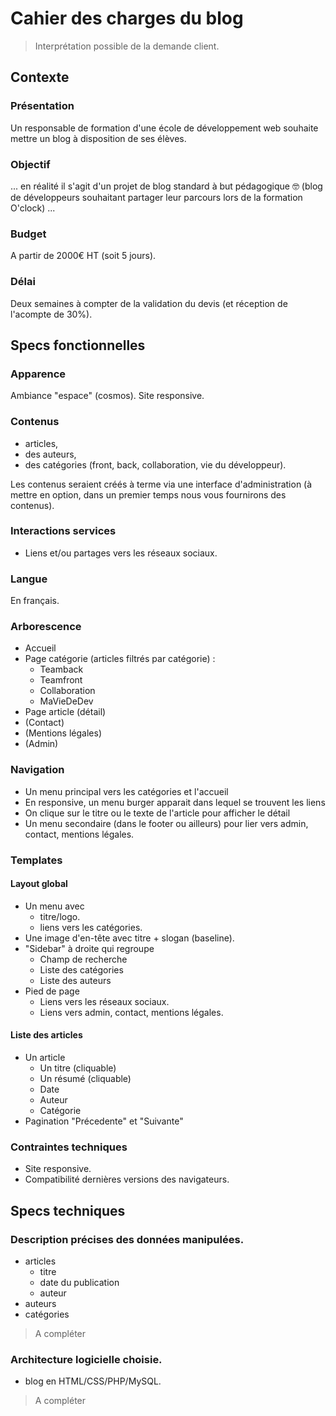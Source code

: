 # Cahier des charges du blog

> Interprétation possible de la demande client.

## Contexte

### Présentation
Un responsable de formation d'une école de développement web souhaite mettre un blog à disposition de ses élèves.


### Objectif
... en réalité il s'agit d'un projet de blog standard à but pédagogique :nerd_face: (blog de développeurs souhaitant partager leur parcours lors de la formation O'clock) ...

### Budget
A partir de 2000€ HT (soit 5 jours).

### Délai
Deux semaines à compter de la validation du devis (et réception de l'acompte de 30%).

## Specs fonctionnelles

### Apparence
Ambiance "espace" (cosmos). Site responsive.
### Contenus
- articles,
- des auteurs,
- des catégories (front, back, collaboration, vie du développeur).

Les contenus seraient créés à terme via une interface d'administration (à mettre en option, dans un premier temps nous vous fournirons des contenus).

### Interactions services
- Liens et/ou partages vers les réseaux sociaux.

### Langue
En français.

### Arborescence

- Accueil
- Page catégorie (articles filtrés par catégorie) :
    - Teamback
    - Teamfront
    - Collaboration
    - MaVieDeDev
- Page article (détail)
- (Contact)
- (Mentions légales)
- (Admin)

### Navigation

- Un menu principal vers les catégories et l'accueil
- En responsive, un menu burger apparait dans lequel se trouvent les liens
- On clique sur le titre ou le texte de l'article pour afficher le détail
- Un menu secondaire (dans le footer ou ailleurs) pour lier vers admin, contact, mentions légales.

### Templates

#### Layout global

- Un menu avec
    - titre/logo.
    - liens vers les catégories.
- Une image d'en-tête avec titre + slogan (baseline).
- "Sidebar" à droite qui regroupe
    - Champ de recherche
    - Liste des catégories
    - Liste des auteurs
- Pied de page
    - Liens vers les réseaux sociaux.
    - Liens vers admin, contact, mentions légales.

#### Liste des articles

- Un article
    - Un titre (cliquable)
    - Un résumé (cliquable)
    - Date
    - Auteur
    - Catégorie
- Pagination "Précedente" et "Suivante"

### Contraintes techniques

- Site responsive.
- Compatibilité dernières versions des navigateurs.

## Specs techniques

### Description précises des données manipulées.

- articles
    - titre
    - date du publication
    - auteur
- auteurs
- catégories

> A compléter

### Architecture logicielle choisie.

- blog en HTML/CSS/PHP/MySQL.

> A compléter
